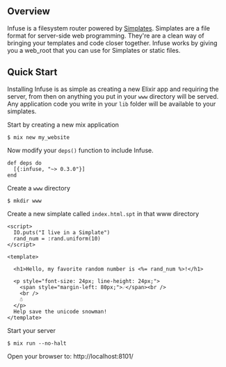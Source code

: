 ## Overview
Infuse is a filesystem router powered by [Simplates](Simplates.md). Simplates are a file format for server-side web programming. They're are a clean way of bringing your templates and code closer together. Infuse works by giving you a web_root that you can use for Simplates or static files.

## Quick Start

Installing Infuse is as simple as creating a new Elixir app and requiring the server, from then on anything you put in your `www` directory will be served. Any application code you write in your `lib` folder will be available to your simplates.

Start by creating a new mix application

    $ mix new my_website

Now modify your `deps()` function to include Infuse.

    def deps do
      [{:infuse, "~> 0.3.0"}]
    end

Create a `www` directory

    $ mkdir www 

Create a new simplate called `index.html.spt` in that www directory

    <script>
      IO.puts("I live in a Simplate")
      rand_num = :rand.uniform(10)
    </script>

    <template>

      <h1>Hello, my favorite random number is <%= rand_num %>!</h1>

      <p style="font-size: 24px; line-height: 24px;">
        <span style="margin-left: 80px;">☄</span><br />
        <br />
        ☃
      </p>
      Help save the unicode snowman!
    </template>

Start your server
    
    $ mix run --no-halt

Open your browser to: http://localhost:8101/